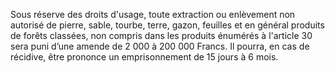 Sous réserve des droits d'usage, toute extraction ou enlèvement non autorisé de pierre, sable, tourbe, terre, gazon, feuilles et en général produits de forêts classées, non compris dans les produits énumérés à l'article 30 sera puni d’une amende de 2 000 à 200 000 Francs. Il pourra, en cas de récidive, être prononce un emprisonnement de 15 jours à 6 mois.